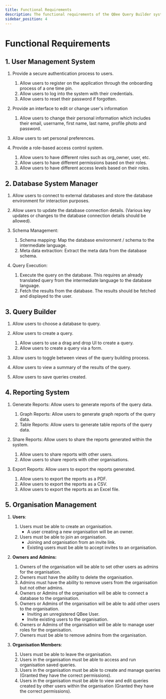 ```yaml
---
title: Functional Requirements
description: The functional requirements of the QBee Query Builder system
sidebar_position: 4
---
```


# Functional Requirements

## 1. User Management System

1. Provide a secure authentication process to users.

   1. Allow users to register on the application through the onboarding process of a one time pin.
   2. Allow users to log into the system with their credentials.
   3. Allow users to reset their password if forgotten.

2. Provide an interface to edit or change user's information

   1. Allow users to change their personal information which includes their email, username, first name, last name, profile photo and password.

3. Allow users to set personal preferences.

4. Provide a role-based access control system.
   1. Allow users to have different roles such as org_owner, user, etc.
   2. Allow users to have different permissions based on their roles.
   3. Allow users to have different access levels based on their roles.

## 2. Database System Manager

1. Allow users to connect to external databases and store the database environment for interaction purposes.

2. Allow users to update the database connection details. (Various key updates or changes to the database connection details should be allowed).

3. Schema Management:

   1. Schema mapping: Map the database environment / schema to the intermediate language.
   2. Meta data extraction: Extract the meta data from the database schema.

4. Query Execution:
   1. Execute the query on the database. This requires an already translated query from the intermediate language to the database language.
   2. Fetch the results from the database. The results should be fetched and displayed to the user.

## 3. Query Builder

1. Allow users to choose a database to query.

2. Allow users to create a query.

   1. Allow users to use a drag and drop UI to create a query.
   2. Allow users to create a query via a form.

3. Allow users to toggle between views of the query building process.

4. Allow users to view a summary of the results of the query.

5. Allow users to save queries created.

## 4. Reporting System

1. Generate Reports: Allow users to generate reports of the query data.

   1. Graph Reports: Allow users to generate graph reports of the query data.
   2. Table Reports: Allow users to generate table reports of the query data.

2. Share Reports: Allow users to share the reports generated within the system.
   1. Allow users to share reports with other users.
   2. Allow users to share reports with other organisations.
3. Export Reports: Allow users to export the reports generated.
   1. Allow users to export the reports as a PDF.
   2. Allow users to export the reports as a CSV.
   3. Allow users to export the reports as an Excel file.

## 5. Organisation Management

1. **Users**:

   1. Users must be able to create an organisation.
      - A user creating a new organisation will be an owner.
   1. Users must be able to join an organisation.
      - Joining and organisation from an invite link.
      - Existing users must be able to accept invites to an organisation.

2. **Owners and Admins:**

   1. Owners of the organisation will be able to set other users as admins for the organisation.
   2. Owners must have the ability to delete the organisation.
   3. Admins must have the ability to remove users from the organisation but not other admins.
   4. Owners or Admins of the organisation will be able to connect a database to the organisation.
   5. Owners or Admins of the organisation will be able to add other users to the organisation.
      - Inviting an unregistered QBee User.
      - Invite existing users to the organisation.
   6. Owners or Admins of the organisation will be able to manage user roles for the organisation.
   7. Owners must be able to remove admins from the organisation.

3. **Organisation Members**:

   1. Users must be able to leave the organisation.
   2. Users in the organisation must be able to access and run organisation saved queries.
   3. Users in the organisation must be able to create and manage queries (Granted they have the correct permissions).
   4. Users in the organisation must be able to view and edit queries created by other users within the organisation (Granted they have the correct permissions).
